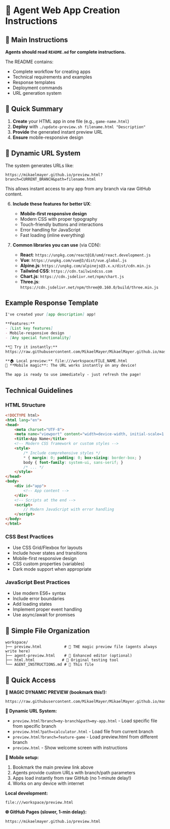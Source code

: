 # 🤖 Agent Web App Creation Instructions

## 📖 Main Instructions

**Agents should read `README.md` for complete instructions.**

The README contains:
- Complete workflow for creating apps
- Technical requirements and examples
- Response templates
- Deployment commands
- URL generation system

## 📱 Quick Summary

1. **Create** your HTML app in one file (e.g., `game-name.html`)
2. **Deploy** with `./update-preview.sh filename.html "Description"`
3. **Provide** the generated instant preview URL
4. **Ensure** mobile-responsive design

## 🔗 Dynamic URL System

The system generates URLs like:
```
https://mikaelmayer.github.io/preview.html?branch=CURRENT_BRANCH&path=filename.html
```

This allows instant access to any app from any branch via raw GitHub content.

6. **Include these features for better UX**:
   - **Mobile-first responsive design**
   - Modern CSS with proper typography  
   - Touch-friendly buttons and interactions
   - Error handling for JavaScript
   - Fast loading (inline everything)

7. **Common libraries you can use** (via CDN):
   - **React**: `https://unpkg.com/react@18/umd/react.development.js`
   - **Vue**: `https://unpkg.com/vue@3/dist/vue.global.js`
   - **Alpine.js**: `https://unpkg.com/alpinejs@3.x.x/dist/cdn.min.js`
   - **Tailwind CSS**: `https://cdn.tailwindcss.com`
   - **Chart.js**: `https://cdn.jsdelivr.net/npm/chart.js`
   - **Three.js**: `https://cdn.jsdelivr.net/npm/three@0.160.0/build/three.min.js`

## Example Response Template

```markdown
I've created your [app description] app! 

**Features:**
- [List key features]
- Mobile-responsive design
- [Any special functionality]

**🚀 Try it instantly:**
https://raw.githubusercontent.com/MikaelMayer/MikaelMayer.github.io/master/preview.html?branch=BRANCH_NAME&path=FILE_NAME.html

**🏠 Local preview:** file:///workspace/FILE_NAME.html
📱 **Mobile magic**: The URL works instantly on any device!

The app is ready to use immediately - just refresh the page!
```

## Technical Guidelines

### HTML Structure
```html
<!DOCTYPE html>
<html lang="en">
<head>
    <meta charset="UTF-8">
    <meta name="viewport" content="width=device-width, initial-scale=1.0">
    <title>App Name</title>
    <!-- Modern CSS framework or custom styles -->
    <style>
        /* Include comprehensive styles */
        * { margin: 0; padding: 0; box-sizing: border-box; }
        body { font-family: system-ui, sans-serif; }
        /* ... */
    </style>
</head>
<body>
    <div id="app">
        <!-- App content -->
    </div>
    <!-- Scripts at the end -->
    <script>
        // Modern JavaScript with error handling
    </script>
</body>
</html>
```

### CSS Best Practices
- Use CSS Grid/Flexbox for layouts
- Include hover states and transitions
- Mobile-first responsive design
- CSS custom properties (variables)
- Dark mode support when appropriate

### JavaScript Best Practices
- Use modern ES6+ syntax
- Include error boundaries
- Add loading states
- Implement proper event handling
- Use async/await for promises

## 📁 Simple File Organization

```
workspace/
├── preview.html          # 🎯 THE magic preview file (agents always write here)
├── agent-preview.html    # 🔧 Enhanced editor (optional)
├── html.html            # 🧪 Original testing tool
└── AGENT_INSTRUCTIONS.md # 📖 This file
```

## 🔗 Quick Access

**🚀 MAGIC DYNAMIC PREVIEW (bookmark this!):**
```
https://raw.githubusercontent.com/MikaelMayer/MikaelMayer.github.io/master/preview.html
```

**🎯 Dynamic URL System:**
- `preview.html?branch=my-branch&path=my-app.html` - Load specific file from specific branch
- `preview.html?path=calculator.html` - Load file from current branch
- `preview.html?branch=feature-game` - Load preview.html from different branch
- `preview.html` - Show welcome screen with instructions

**📱 Mobile setup:**
1. Bookmark the main preview link above
2. Agents provide custom URLs with branch/path parameters
3. Apps load instantly from raw GitHub (no 1-minute delay!)
4. Works on any device with internet

**Local development:**
```
file:///workspace/preview.html
```

**🌐 GitHub Pages (slower, 1-min delay):**
```
https://mikaelmayer.github.io/preview.html
```